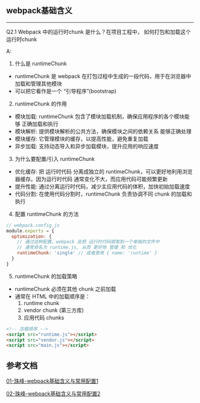 ## webpack基础含义




-----------------------------------------------------------------------------------
Q2.1 Webpack 中的运行时chunk 是什么？在项目工程中， 如何打包和加载这个 运行时chunk

A: <br/>

1. 什么是 runtimeChunk
  - runtimeChunk 是 webpack 在打包过程中生成的一段代码，用于在浏览器中 加载和管理其他模块
  - 可以把它看作是一个 “引导程序”(bootstrap)


2. runtimeChunk 的作用
  - 模块加载: runtimeChunk 包含了模块加载机制，确保应用程序的各个模块能够 正确加载和执行
  - 模块解析: 提供模块解析的公共方法，确保模块之间的依赖关系 能够正确处理
  - 模块缓存: 它管理模块的缓存，以提高性能，避免重复加载
  - 异步加载: 支持动态导入和异步加载模块，提升应用的响应速度


3. 为什么要配置/引入 runtimeChunk
  - 优化缓存: 把 运行时代码 分离成独立的 runtimeChunk，可以更好地利用浏览器缓存。因为运行时代码 通常变化不大，而应用代码可能频繁更新
  - 提升性能: 通过分离运行时代码，减少主应用代码的体积，加快初始加载速度
  - 代码分割: 在使用代码分割时，runtimeChunk 负责协调不同 chunk 的加载和执行


4. 配置 runtimeChunk 的方法

```js
// webpack.config.js
module.exports = {
  optimization: {
    // 通过这种配置，webpack 会把 运行时代码提取到一个单独的文件中
    // 通常命名为 runtime.js, 从而 更好地 管理 和 优化
    runtimeChunk: 'single' // 或者使用 { name: 'runtime' }
  }
}
```


5. runtimeChunk 的加载策略
  - runtimeChunk 必须在其他 chunk 之前加载
  - 通常在 HTML 中的加载顺序是：
    1. runtime chunk
    2. vendor chunk (第三方库)
    3. 应用代码 chunks

```html
<!-- 加载顺序 -->
<script src="runtime.js"></script>
<script src="vendor.js"></script>
<script src="main.js"></script>
```



## 参考文档

[01-珠峰-webpack基础含义与常用配置1](http://www.zhufengpeixun.com/strong/html/103.1.webpack-usage.html)

[02-珠峰-webpack基础含义与常用配置2](http://www.zhufengpeixun.com/strong/html/26.webpack-1-basic.html)
